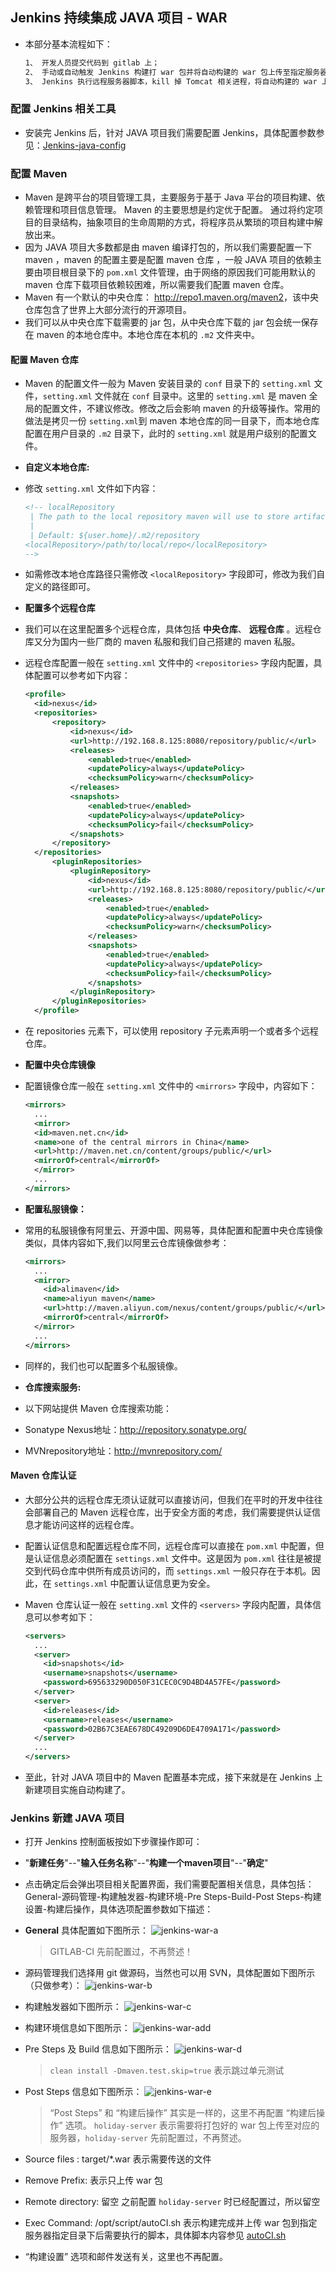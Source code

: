 ## Jenkins 持续集成 JAVA 项目 - WAR

- 本部分基本流程如下：

  ```bash
  1、 开发人员提交代码到 gitlab 上；
  2、 手动或自动触发 Jenkins 构建打 war 包并将自动构建的 war 包上传至指定服务器的指定目录下；
  3、 Jenkins 执行远程服务器脚本，kill 掉 Tomcat 相关进程，将自动构建的 war 上传至 Tomcat webapps 目录下，然后启动 Tomcat
  ```

### 配置 Jenkins 相关工具

- 安装完 Jenkins 后，针对 JAVA 项目我们需要配置 Jenkins，具体配置参数参见：[Jenkins-java-config](../Jenkins/jenkins-java-config.md)


### 配置 Maven

- Maven 是跨平台的项目管理工具，主要服务于基于 Java 平台的项目构建、依赖管理和项目信息管理。 Maven 的主要思想是约定优于配置。 通过将约定项目的目录结构，抽象项目的生命周期的方式，将程序员从繁琐的项目构建中解放出来。
- 因为 JAVA 项目大多数都是由 maven 编译打包的，所以我们需要配置一下 maven ，maven 的配置主要是配置 maven 仓库 ，一般 JAVA 项目的依赖主要由项目根目录下的 `pom.xml` 文件管理，由于网络的原因我们可能用默认的 maven 仓库下载项目依赖较困难，所以需要我们配置 maven 仓库。
- Maven 有一个默认的中央仓库： <http://repo1.maven.org/maven2>，该中央仓库包含了世界上大部分流行的开源项目。
- 我们可以从中央仓库下载需要的 jar 包，从中央仓库下载的 jar 包会统一保存在 maven 的本地仓库中。本地仓库在本机的 `.m2` 文件夹中。

#### 配置 Maven 仓库
- Maven 的配置文件一般为 Maven 安装目录的 `conf` 目录下的 `setting.xml` 文件，`setting.xml` 文件就在 `conf` 目录中。这里的 `setting.xml` 是 maven 全局的配置文件，不建议修改。修改之后会影响 maven 的升级等操作。常用的做法是拷贝一份 `setting.xml`到 maven 本地仓库的同一目录下，而本地仓库配置在用户目录的 `.m2` 目录下，此时的 `setting.xml` 就是用户级别的配置文件。

- **自定义本地仓库:**
- 修改 `setting.xml` 文件如下内容：

  ```xml
  <!-- localRepository
   | The path to the local repository maven will use to store artifacts.
   |
   | Default: ${user.home}/.m2/repository
  <localRepository>/path/to/local/repo</localRepository>
  -->
  ```

- 如需修改本地仓库路径只需修改 `<localRepository>` 字段即可，修改为我们自定义的路径即可。

- **配置多个远程仓库**

- 我们可以在这里配置多个远程仓库，具体包括 **中央仓库**、 **远程仓库** 。远程仓库又分为国内一些厂商的 maven 私服和我们自己搭建的 maven 私服。
- 远程仓库配置一般在 `setting.xml` 文件中的 `<repositories>` 字段内配置，具体配置可以参考如下内容：

  ```xml
  <profile>
    <id>nexus</id>
    <repositories>
        <repository>
            <id>nexus</id>
            <url>http://192.168.8.125:8080/repository/public/</url>
            <releases>
                <enabled>true</enabled>
                <updatePolicy>always</updatePolicy>
                <checksumPolicy>warn</checksumPolicy>
            </releases>
            <snapshots>
                <enabled>true</enabled>
                <updatePolicy>always</updatePolicy>
                <checksumPolicy>fail</checksumPolicy>
            </snapshots>
        </repository>
    </repositories>
        <pluginRepositories>
            <pluginRepository>
                <id>nexus</id>
                <url>http://192.168.8.125:8080/repository/public/</url>
                <releases>
                    <enabled>true</enabled>
                    <updatePolicy>always</updatePolicy>
                    <checksumPolicy>warn</checksumPolicy>
                </releases>
                <snapshots>
                    <enabled>true</enabled>
                    <updatePolicy>always</updatePolicy>
                    <checksumPolicy>fail</checksumPolicy>
                </snapshots>
            </pluginRepository>
        </pluginRepositories>
    </profile>
    ```

- 在 repositories 元素下，可以使用 repository 子元素声明一个或者多个远程仓库。

- **配置中央仓库镜像**
- 配置镜像仓库一般在 `setting.xml` 文件中的 `<mirrors>` 字段中，内容如下：

  ```xml
  <mirrors>
    ... 
    <mirror> 
    <id>maven.net.cn</id> 
    <name>one of the central mirrors in China</name>
    <url>http://maven.net.cn/content/groups/public/</url> 
    <mirrorOf>central</mirrorOf> 
    </mirror>
    ...
  </mirrors>
  ```

- **配置私服镜像：**
- 常用的私服镜像有阿里云、开源中国、网易等，具体配置和配置中央仓库镜像类似，具体内容如下,我们以阿里云仓库镜像做参考：

  ```xml
  <mirrors>
  	...
    <mirror>
      <id>alimaven</id>
      <name>aliyun maven</name>
      <url>http://maven.aliyun.com/nexus/content/groups/public/</url>
      <mirrorOf>central</mirrorOf>
    </mirror>
    ...
  </mirrors>
  ```

- 同样的，我们也可以配置多个私服镜像。

- **仓库搜索服务:**
- 以下网站提供 Maven 仓库搜索功能：
- Sonatype Nexus地址：<http://repository.sonatype.org/>
- MVNrepository地址：<http://mvnrepository.com/>

#### Maven 仓库认证
- 大部分公共的远程仓库无须认证就可以直接访问，但我们在平时的开发中往往会部署自己的 Maven 远程仓库，出于安全方面的考虑，我们需要提供认证信息才能访问这样的远程仓库。
- 配置认证信息和配置远程仓库不同，远程仓库可以直接在 `pom.xml` 中配置，但是认证信息必须配置在 `settings.xml` 文件中。这是因为 `pom.xml` 往往是被提交到代码仓库中供所有成员访问的，而 `settings.xml` 一般只存在于本机。因此，在 `settings.xml` 中配置认证信息更为安全。
- Maven 仓库认证一般在 `setting.xml` 文件的 `<servers>` 字段内配置，具体信息可以参考如下：

  ```xml
  <servers>
  	...
    <server>
      <id>snapshots</id>
      <username>snapshots</username>
      <password>695633290D050F31CEC0C9D4BD4A57FE</password>
    </server>
    <server>
      <id>releases</id>
      <username>releases</username>
      <password>02B67C3EAE678DC49209D6DE4709A171</password>
    </server>
    ...
  </servers>
  ```

- 至此，针对 JAVA 项目中的 Maven 配置基本完成，接下来就是在 Jenkins 上新建项目实施自动构建了。

### Jenkins 新建 JAVA 项目
- 打开 Jenkins 控制面板按如下步骤操作即可：
- "**新建任务**"--"**输入任务名称**"--"**构建一个maven项目**"--"**确定**"
- 点击确定后会弹出项目相关配置界面，我们需要配置相关信息，具体包括： General-源码管理-构建触发器-构建环境-Pre Steps-Build-Post Steps-构建设置-构建后操作，具体选项配置参数如下描述：

- **General** 具体配置如下图所示：
![jenkins-war-a](../images/jenkins-war-a.jpg "Jenkins-war-General")

  > GITLAB-CI 先前配置过，不再赘述！

- 源码管理我们选择用 git 做源码，当然也可以用 SVN，具体配置如下图所示（只做参考）：
![jenkins-war-b](../images/jenkins-war-b.png "jenkins-war-源码管理")

- 构建触发器如下图所示：
![jenkins-war-c](../images/jenkins-war-c.png "jenkins-war-触发器")

- 构建环境信息如下图所示：
![jenkins-war-add](../images/jenkins-war-add.png "jenkins-war-构建环境")

- Pre Steps 及 Build 信息如下图所示：
![jenkins-war-d](../images/jenkins-war-d.png "jenkins-war-build")

  > `clean install -Dmaven.test.skip=true` 表示跳过单元测试

- Post Steps 信息如下图所示：
![jenkins-war-e](../images/jenkins-war-e.png "jenkins-war-Post Steps")

  > “Post Steps” 和 “构建后操作” 其实是一样的，这里不再配置 “构建后操作” 选项。
  > `holiday-server` 表示需要将打包好的 war 包上传至对应的服务器，`holiday-server` 先前配置过，不再赘述。
- Source files : target/\*.war 表示需要传送的文件
- Remove Prefix: 表示只上传 war 包
- Remote directory: 留空  之前配置 `holiday-server` 时已经配置过，所以留空
- Exec Command: /opt/script/autoCI.sh 表示构建完成并上传 war 包到指定服务器指定目录下后需要执行的脚本，具体脚本内容参见 [autoCI.sh](../shell/autoCI.sh)

- “构建设置” 选项和邮件发送有关，这里也不再配置。




















